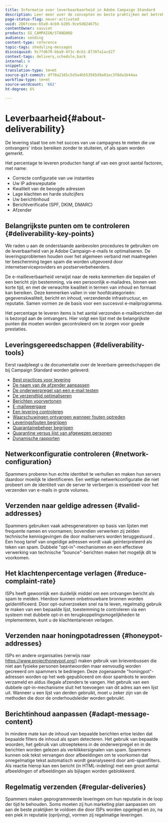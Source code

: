 ```yaml
---
title: Informatie over leverbaarbaarheid in Adobe Campaign Standard
description: Leer meer over de concepten en beste praktijken met betrekking tot leverbaarheid evenals de hulpmiddelen die door Adobe Campaign Standard worden aangeboden om het verzenden van uw leveringen te optimaliseren.
page-status-flag: never-activated
uuid: 286fceee-65a9-4cb9-b205-9ce5d024675c
contentOwner: sauviat
products: SG_CAMPAIGN/STANDARD
audience: sending
content-type: reference
topic-tags: sheduling-messages
discoiquuid: 9c7fd670-bba9-4f3c-8cb1-87397a1acd27
context-tags: delivery,schedule,back
internal: n
snippet: y
translation-type: tm+mt
source-git-commit: df70a2165c5d3a4b553565d9a91ec3f8da1b44aa
workflow-type: tm+mt
source-wordcount: '662'
ht-degree: 6%

---
```



# Leverbaarheid{#about-deliverability}

De levering staat toe om het succes van uw campagnes te meten die uw ontvangers&#39; inbox bereiken zonder te stuiteren, of als spam worden gemerkt.

Het percentage te leveren producten hangt af van een groot aantal factoren, met name:

* Correcte configuratie van uw instanties
* Uw IP adresreputatie
* Kwaliteit van de beoogde adressen
* Lage klachten en harde stuitcijfers
* Uw berichtinhoud
* Berichtverificatie (SPF, DKIM, DMARC)
* Afzender

## Belangrijkste punten om te controleren {#deliverability-key-points}

We raden u aan de onderstaande aanbevolen procedures te gebruiken om de leverbaarheid van je Adobe Campaign-e-mails te optimaliseren. De leveringsproblemen houden over het algemeen verband met maatregelen ter bescherming tegen spam die worden uitgevoerd door internetserviceproviders en postserverbeheerders.

De e-mailleverbaarheid verwijst naar de reeks kenmerken die bepalen of een bericht zijn bestemming, via een persoonlijk e-mailadres, binnen een korte tijd, en met de verwachte kwaliteit in termen van inhoud en formaat kan bereiken. Deze kenmerken vallen in vier hoofdcategorieën: gegevenskwaliteit, bericht en inhoud, verzendende infrastructuur, en reputatie. Samen vormen ze de basis voor een succesvol e-mailprogramma.

Het percentage te leveren items is het aantal verzonden e-mailberichten dat is bezorgd aan de ontvangers.
Hier volgt een lijst met de belangrijkste punten die moeten worden gecontroleerd om te zorgen voor goede prestaties.

## Leveringsgereedschappen {#deliverability-tools}

Eerst raadpleegt u de documentatie over de leverbare gereedschappen die bij Campaign Standard worden geleverd:
* [Best practices voor levering](https://helpx.adobe.com/nl/campaign/kb/delivery-best-practices.html)
* [De naam van de afzender aanpassen](../../designing/using/personalization.md#personalizing-the-sender)
* [De onderwerpregel van een e-mail testen](../../sending/using/testing-subject-line-email.md)
* [De verzendtijd optimaliseren](../../sending/using/optimizing-the-sending-time.md)
* [Berichten voorvertonen](../../sending/using/previewing-messages.md)
* [E-mailweergave](../../sending/using/email-rendering.md)
* [Een levering controleren](../../sending/using/monitoring-a-delivery.md)
* [Waarschuwingen ontvangen wanneer fouten optreden](../../sending/using/receiving-alerts-when-failures-happen.md)
* [Leveringsfouten begrijpen](../../sending/using/understanding-delivery-failures.md)
* [Quarantainebeheer begrijpen](../../sending/using/understanding-quarantine-management.md)
* [Quarantine versus lijst van afgewezen personen](../../sending/using/understanding-quarantine-management.md#quarantine-vs-denylist)
* [Dynamische rapporten](../../reporting/using/about-dynamic-reports.md)

## Netwerkconfiguratie controleren {#network-configuration}

Spammers proberen hun echte identiteit te verhullen en maken hun servers daardoor moeilijk te identificeren. Een wettige netwerkconfiguratie die niet probeert om de identiteit van de server te verbergen is essentieel voor het verzenden van e-mails in grote volumes.

## Verzenden naar geldige adressen {#valid-addresses}

Spammers gebruiken vaak adresgeneratoren op basis van lijsten met frequente namen en voornamen; bovendien verwerken zij zelden technische kennisgevingen die door mailservers worden teruggestuurd . Een hoog tarief van ongeldige adressen wordt vaak geïnterpreteerd als teken van spam. Dubbele &quot;opt-in&quot;-mechanismen en een effectieve verwerking van technische &quot;bounce&quot;-berichten maken het mogelijk dit te voorkomen.

## Het klachtenpercentage verlagen {#reduce-complaint-rate}

ISPs heeft gewoonlijk een duidelijk middel om een ontvangen bericht als spam te melden. Hierdoor kunnen onbetrouwbare bronnen worden geïdentificeerd. Door opt-outverzoeken snel na te leven, regelmatig gebruik te maken van een bepaalde lijst, toestemming te controleren via een systeem met dubbele opt-in en terugkoppelingsmogelijkheden te implementeren, kunt u de klachtentarieven verlagen.

## Verzenden naar honingpotadressen {#honeypot-addresses}

ISPs en andere organisaties (verwijs naar https://www.projecthoneypot.org/) maken gebruik van brievenbussen die niet aan fysieke personen beantwoorden maar eenvoudig worden gecreeerd om spammers te bedriegen. Deze zogenaamde &quot;honingpot&quot;-adressen worden op het web gepubliceerd om door spambots te worden verzameld en aldus illegale afzenders te vangen. Het gebruik van een dubbele opt-in-mechanisme sluit het toevoegen van dit adres aan een lijst uit. Wanneer u een lijst van derden gebruikt, moet u zeker zijn van de methoden die door de onderhoudsleider worden gebruikt.

## Berichtinhoud aanpassen {#adapt-message-content}

In mindere mate kan de inhoud van bepaalde berichten ertoe leiden dat bepaalde filters de inhoud als spam detecteren. Het gebruik van bepaalde woorden, het gebruik van uitroeptekens in de onderwerpregel en in de berichten worden gelezen als verklikkersignalen van spam. Spammers kunnen ook tekst vervangen door afbeeldingen om te voorkomen dat onregelmatige tekst automatisch wordt geanalyseerd door anti-spamfilters. Als reactie hierop kan een bericht (in HTML-indeling) met een groot aantal afbeeldingen of afbeeldingen als bijlagen worden geblokkeerd.

## Regelmatig verzenden {#regular-deliveries}

Spammers maken geprogrammeerde leveringen om hun reputatie in de loop der tijd te behouden. Soms moeten zij hun marketing plan aanpassen om aan de beste praktijken te voldoen die door ISPs worden opgelegd en zo, na een piek in reputatie (oprijving), vormen zij regelmatige leveringen.
